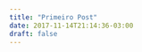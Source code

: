 ```yaml
---
title: "Primeiro Post"
date: 2017-11-14T21:14:36-03:00
draft: false
---
```


<div id="vis" width=300></div>

<script src="https://cdnjs.cloudflare.com/ajax/libs/vega/3.0.7/vega.js"></script>
<script src="https://cdnjs.cloudflare.com/ajax/libs/vega-lite/2.0.1/vega-lite.js"></script>
<script src="https://cdnjs.cloudflare.com/ajax/libs/vega-embed/3.0.0-rc7/vega-embed.js"></script>

<script>
    const spec = {
     "width": 900,
  "height": 450,
  "$schema": "https://vega.github.io/schema/vega-lite/v2.json",
  "title": "Situação do Açude de Boqueirão",
  "data": {
    "url": "https://api.insa.gov.br/reservatorios/12172/monitoramento",
    "format": {
      "type": "json",
      "property": "volumes",
      "parse": {
        "DataInformacao": "utc:'%d/%m/%Y'"
      }
    }
  },
  "mark": {
    "type": "area",
    "interpolate": "monotone"
  },
  "encoding": {
    "x": {
      "timeUnit": "yearmonthdate",
      "field": "DataInformacao",
      "type": "temporal",
      "axis": {
        "title": ""
      }
    },
    "y": {
      "field": "VolumePercentual",
      "type": "quantitative",
      "axis": {
        "title": "Volume (%)"
      }
    },

    "color": {"field": "DataInformacao", "type": "temporal"}
  },
  "transform": [
    {
      "filter": {
        "timeUnit": "year",
        "field": "DataInformacao",
        "range": [
          2017,
          2017
        ]
      }
    },
    {
      "filter": {
        "timeUnit": "month",
        "field": "DataInformacao",
        "range": [
          1,
          11
        ]
      }
    }
  ]
     };
  	vegaEmbed('#vis', spec).catch(console.warn);
</script>






